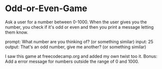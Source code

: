 # Odd-or-Even-Game
Ask a user for a number between 0-1000.
When the user gives you the number, you check if it's odd or even and then you print a message letting them know.

prompt: What number are you thinking of? (or something similar)
input: 25
output: That's an odd number, give me another? (or something similar)

I saw this game at freecodecamp.org and added my own twist too it.
Bonus: Add a error message for numbers outside the range of 0 and 1000.
